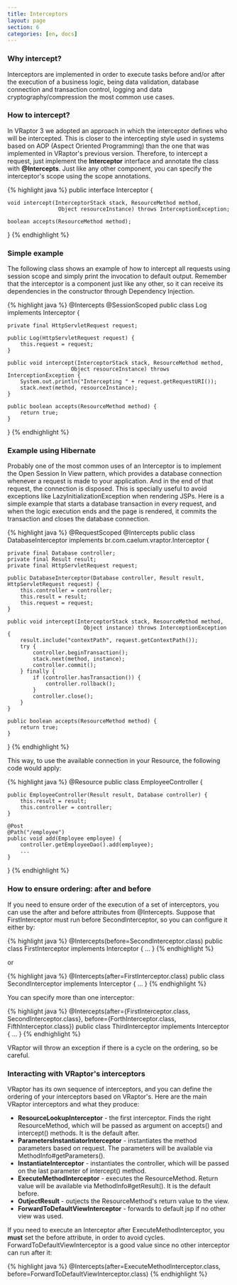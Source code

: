 ```yaml
---
title: Interceptors
layout: page
section: 6
categories: [en, docs]
---
```


<h3>Why intercept?</h3>

Interceptors are implemented in order to execute tasks before and/or after the execution of a business logic, being data validation, database connection and transaction control, logging and data cryptography/compression the most common use cases.

<h3>How to intercept?</h3>

In VRaptor 3 we adopted an approach in which the interceptor defines who will be intercepted. This is closer to the intercepting style used in systems based on AOP (Aspect Oriented Programming) than the one that was implemented in VRaptor's previous version.
Therefore, to intercept a request, just implement the <strong>Interceptor</strong> interface and annotate the class with <strong>@Intercepts</strong>.
Just like any other component, you can specify the interceptor's scope using the scope annotations.

{% highlight java %}
public interface Interceptor {

    void intercept(InterceptorStack stack, ResourceMethod method,
                    Object resourceInstance) throws InterceptionException;

    boolean accepts(ResourceMethod method);

}
{% endhighlight %}

<h3>Simple example</h3>

The following class shows an example of how to intercept all requests using session scope and simply print the invocation to default output.
Remember that the interceptor is a component just like any other, so it can receive its dependencies in the constructor through Dependency Injection.

{% highlight java %}
@Intercepts
@SessionScoped
public class Log implements Interceptor {

    private final HttpServletRequest request;

    public Log(HttpServletRequest request) {
        this.request = request;
    }

    public void intercept(InterceptorStack stack, ResourceMethod method,
                        Object resourceInstance) throws InterceptionException {
        System.out.println("Intercepting " + request.getRequestURI());
        stack.next(method, resourceInstance);
    }

    public boolean accepts(ResourceMethod method) {
        return true;
    }

}
{% endhighlight %}

<h3>Example using Hibernate</h3>

Probably one of the most common uses of an Interceptor is to implement the Open Session In View pattern, which provides a database connection whenever a request is made to your application. And in the end of that request, the connection is disposed. This is specially useful to avoid exceptions like LazyInitializationException when rendering JSPs.
Here is a simple example that starts a database transaction in every request, and when the logic execution ends and the page is rendered, it commits the transaction and closes the database connection.

{% highlight java %}
@RequestScoped
@Intercepts
public class DatabaseInterceptor implements br.com.caelum.vraptor.Interceptor {

    private final Database controller;
    private final Result result;
    private final HttpServletRequest request;

    public DatabaseInterceptor(Database controller, Result result, HttpServletRequest request) {
        this.controller = controller;
        this.result = result;
        this.request = request;
    }

    public void intercept(InterceptorStack stack, ResourceMethod method,
                            Object instance) throws InterceptionException {
        result.include("contextPath", request.getContextPath());
        try {
            controller.beginTransaction();
            stack.next(method, instance);
            controller.commit();
        } finally {
            if (controller.hasTransaction()) {
                controller.rollback();
            }
            controller.close();
        }
    }

    public boolean accepts(ResourceMethod method) {
        return true;
    }

}
{% endhighlight %}

This way, to use the available connection in your Resource, the following code would apply:

{% highlight java %}
@Resource
public class EmployeeController {

    public EmployeeController(Result result, Database controller) {
        this.result = result;
        this.controller = controller;
    }

    @Post
    @Path("/employee")
    public void add(Employee employee) {
        controller.getEmployeeDao().add(employee);
        ...
    }
}
{% endhighlight %}

<h3>How to ensure ordering: after and before</h3>

If you need to ensure order of the execution of a set of interceptors, you can use the after and before attributes from @Intercepts. Suppose that FirstInterceptor must run before SecondInterceptor, so you can configure it either by:

{% highlight java %}
@Intercepts(before=SecondInterceptor.class)
public class FirstInterceptor implements Interceptor {
    ...
}
{% endhighlight %}

or

{% highlight java %}
@Intercepts(after=FirstInterceptor.class)
public class SecondInterceptor implements Interceptor {
    ...
}
{% endhighlight %}

You can specify more than one interceptor:

{% highlight java %}
@Intercepts(after={FirstInterceptor.class, SecondInterceptor.class},
            before={ForthInterceptor.class, FifthInterceptor.class})
public class ThirdInterceptor implements Interceptor {
    ...
}
{% endhighlight %}

VRaptor will throw an exception if there is a cycle on the ordering, so be careful.

<h3>Interacting with VRaptor's interceptors</h3>

VRaptor has its own sequence of interceptors, and you can define the ordering of your interceptors based on VRaptor's.
Here are the main VRaptor interceptors and what they produce:

<ul>
<li><strong>ResourceLookupInterceptor</strong> - the first interceptor. Finds the right ResourceMethod, which will be passed as argument on accepts() and intercept() methods. It is the default after.</li>

<li><strong>ParametersInstantiatorInterceptor</strong> - instantiates the method parameters based on request. The parameters will be available via MethodInfo#getParameters().</li>

<li><strong>InstantiateInterceptor</strong> - instantiates the controller, which will be passed on the last parameter of intercept() method.</li>

<li><strong>ExecuteMethodInterceptor</strong> - executes the ResourceMethod. Return value will be available via MethodInfo#getResult(). It is the default before.</li>

<li><strong>OutjectResult</strong> - outjects the ResourceMethod's return value to the view.</li>

<li><strong>ForwardToDefaultViewInterceptor</strong> - forwards to default jsp if no other view was used.</li>
</ul>

If you need to execute an Interceptor after ExecuteMethodInterceptor, you <strong>must</strong> set the before attribute, in order to avoid cycles. ForwardToDefaultViewInterceptor is a good value since no other interceptor can run after it:

{% highlight java %}
@Intercepts(after=ExecuteMethodInterceptor.class,
            before=ForwardToDefaultViewInterceptor.class)
{% endhighlight %}
